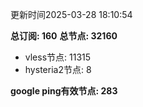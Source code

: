 更新时间2025-03-28 18:10:54

**总订阅: 160**
**总节点: 32160**
- vless节点: 11315
- hysteria2节点: 8

**google ping有效节点: 283**
